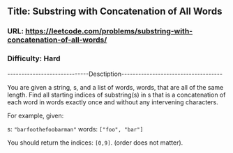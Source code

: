 ## Title: Substring with Concatenation of All Words

### URL: https://leetcode.com/problems/substring-with-concatenation-of-all-words/
### Difficulty: Hard

-----------------------------Desctiption------------------------------------


You are given a string, s, and a list of words, words, that are all of the same length. Find all starting indices of substring(s) in s that is a concatenation of each word in words exactly once and without any intervening characters.

For example, given:

s: `"barfoothefoobarman"`
words: `["foo", "bar"]`

You should return the indices: `[0,9]`.
(order does not matter).
